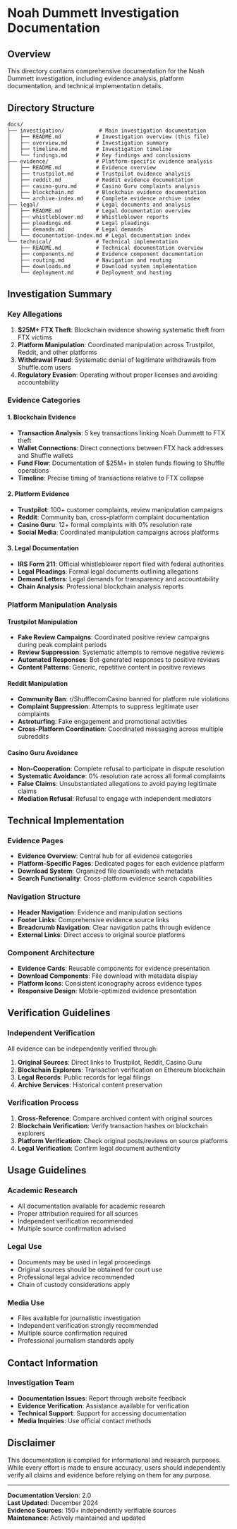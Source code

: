 # Noah Dummett Investigation Documentation

## Overview

This directory contains comprehensive documentation for the Noah Dummett investigation, including evidence analysis, platform documentation, and technical implementation details.

## Directory Structure

```
docs/
├── investigation/           # Main investigation documentation
│   ├── README.md           # Investigation overview (this file)
│   ├── overview.md         # Investigation summary
│   ├── timeline.md         # Investigation timeline
│   └── findings.md         # Key findings and conclusions
├── evidence/               # Platform-specific evidence analysis
│   ├── README.md           # Evidence overview
│   ├── trustpilot.md       # Trustpilot evidence analysis
│   ├── reddit.md           # Reddit evidence documentation
│   ├── casino-guru.md      # Casino Guru complaints analysis
│   ├── blockchain.md       # Blockchain evidence documentation
│   └── archive-index.md    # Complete evidence archive index
├── legal/                  # Legal documents and analysis
│   ├── README.md           # Legal documentation overview
│   ├── whistleblower.md    # Whistleblower reports
│   ├── pleadings.md        # Legal pleadings
│   ├── demands.md          # Legal demands
│   └── documentation-index.md # Legal documentation index
└── technical/              # Technical implementation
    ├── README.md           # Technical documentation overview
    ├── components.md       # Evidence component documentation
    ├── routing.md          # Navigation and routing
    ├── downloads.md        # Download system implementation
    └── deployment.md       # Deployment and hosting
```

## Investigation Summary

### Key Allegations
1. **$25M+ FTX Theft**: Blockchain evidence showing systematic theft from FTX victims
2. **Platform Manipulation**: Coordinated manipulation across Trustpilot, Reddit, and other platforms
3. **Withdrawal Fraud**: Systematic denial of legitimate withdrawals from Shuffle.com users
4. **Regulatory Evasion**: Operating without proper licenses and avoiding accountability

### Evidence Categories

#### 1. Blockchain Evidence
- **Transaction Analysis**: 5 key transactions linking Noah Dummett to FTX theft
- **Wallet Connections**: Direct connections between FTX hack addresses and Shuffle wallets
- **Fund Flow**: Documentation of $25M+ in stolen funds flowing to Shuffle operations
- **Timeline**: Precise timing of transactions relative to FTX collapse

#### 2. Platform Evidence
- **Trustpilot**: 100+ customer complaints, review manipulation campaigns
- **Reddit**: Community ban, cross-platform complaint documentation
- **Casino Guru**: 12+ formal complaints with 0% resolution rate
- **Social Media**: Coordinated manipulation campaigns across platforms

#### 3. Legal Documentation
- **IRS Form 211**: Official whistleblower report filed with federal authorities
- **Legal Pleadings**: Formal legal documents outlining allegations
- **Demand Letters**: Legal demands for transparency and accountability
- **Chain Analysis**: Professional blockchain analysis reports

### Platform Manipulation Analysis

#### Trustpilot Manipulation
- **Fake Review Campaigns**: Coordinated positive review campaigns during peak complaint periods
- **Review Suppression**: Systematic attempts to remove negative reviews
- **Automated Responses**: Bot-generated responses to positive reviews
- **Content Patterns**: Generic, repetitive content in positive reviews

#### Reddit Manipulation
- **Community Ban**: r/ShufflecomCasino banned for platform rule violations
- **Complaint Suppression**: Attempts to suppress legitimate user complaints
- **Astroturfing**: Fake engagement and promotional activities
- **Cross-Platform Coordination**: Coordinated messaging across multiple subreddits

#### Casino Guru Avoidance
- **Non-Cooperation**: Complete refusal to participate in dispute resolution
- **Systematic Avoidance**: 0% resolution rate across all formal complaints
- **False Claims**: Unsubstantiated allegations to avoid paying legitimate claims
- **Mediation Refusal**: Refusal to engage with independent mediators

## Technical Implementation

### Evidence Pages
- **Evidence Overview**: Central hub for all evidence categories
- **Platform-Specific Pages**: Dedicated pages for each evidence platform
- **Download System**: Organized file downloads with metadata
- **Search Functionality**: Cross-platform evidence search capabilities

### Navigation Structure
- **Header Navigation**: Evidence and manipulation sections
- **Footer Links**: Comprehensive evidence source links
- **Breadcrumb Navigation**: Clear navigation paths through evidence
- **External Links**: Direct access to original source platforms

### Component Architecture
- **Evidence Cards**: Reusable components for evidence presentation
- **Download Components**: File download with metadata display
- **Platform Icons**: Consistent iconography across evidence types
- **Responsive Design**: Mobile-optimized evidence presentation

## Verification Guidelines

### Independent Verification
All evidence can be independently verified through:
1. **Original Sources**: Direct links to Trustpilot, Reddit, Casino Guru
2. **Blockchain Explorers**: Transaction verification on Ethereum blockchain
3. **Legal Records**: Public records for legal filings
4. **Archive Services**: Historical content preservation

### Verification Process
1. **Cross-Reference**: Compare archived content with original sources
2. **Blockchain Verification**: Verify transaction hashes on blockchain explorers
3. **Platform Verification**: Check original posts/reviews on source platforms
4. **Legal Verification**: Confirm legal document authenticity

## Usage Guidelines

### Academic Research
- All documentation available for academic research
- Proper attribution required for all sources
- Independent verification recommended
- Multiple source confirmation advised

### Legal Use
- Documents may be used in legal proceedings
- Original sources should be obtained for court use
- Professional legal advice recommended
- Chain of custody considerations apply

### Media Use
- Files available for journalistic investigation
- Independent verification strongly recommended
- Multiple source confirmation required
- Professional journalism standards apply

## Contact Information

### Investigation Team
- **Documentation Issues**: Report through website feedback
- **Evidence Verification**: Assistance available for verification
- **Technical Support**: Support for accessing documentation
- **Media Inquiries**: Use official contact methods

## Disclaimer

This documentation is compiled for informational and research purposes. While every effort is made to ensure accuracy, users should independently verify all claims and evidence before relying on them for any purpose.

---

**Documentation Version**: 2.0  
**Last Updated**: December 2024  
**Evidence Sources**: 150+ independently verifiable sources  
**Maintenance**: Actively maintained and updated
